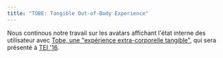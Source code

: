 ```yaml
---
title: "TOBE: Tangible Out-of-Body Experience"
---
```


Nous continous notre travail sur les avatars affichant l'état interne des utilisateur avec [Tobe, une "expérience extra-corporelle tangible"](https://team.inria.fr/potioc/scientific-subjects/tobe-tangible-out-of-body-experience/), qui sera présenté à [TEI '16](http://www.tei-conf.org/16/).
